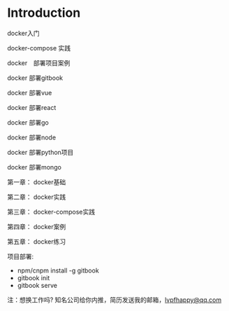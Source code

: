 # Introduction

docker入门


docker-compose 实践


docker　部署项目案例


docker 部署gitbook

docker 部署vue

docker 部署react

docker 部署go

docker 部署node

docker 部署python项目

docker 部署mongo


第一章： docker基础

第二章： docker实践

第三章： docker-compose实践

第四章： docker案例

第五章： docker练习



项目部署:

- npm/cnpm install -g gitbook 
- gitbook init
- gitbook serve

注：想换工作吗? 知名公司给你内推，简历发送我的邮箱，lvpfhappy@qq.com